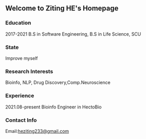 ## Welcome to Ziting HE's Homepage 
### Education
2017-2021  B.S in Software Engineering, B.S in Life Science, SCU
### State
Improve myself

### Research Interests
Bioinfo, NLP, Drug Discovery,Comp.Neuroscience

### Experience
2021.08-present Bioinfo Engineer in HectoBio

### Contact Info
Email:heziting233@gmail.com

